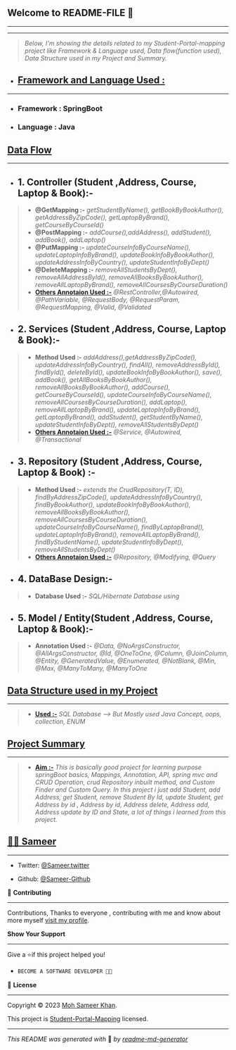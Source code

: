 
## **Welcome to README-FILE 👋**
___
___



> *Below, I'm showing the details related to my Student-Portal-mapping project like Framework & Language used, Data flow(function used), Data Structure used in my Project and Summary.*

-  ## [**Framework and Language Used :**](#heading-ids) ##
___
- ### Framework :  **SpringBoot**
- ### Language : **Java**


## [**Data Flow**](#heading-ids) ##
___
- ## 1. **Controller (Student ,Address, Course, Laptop & Book):-** ##
> - **@GetMapping :-**  *getStudentByName(), getBookByBookAuthor(), getAddressByZipCode(), getLaptopByBrand(), getCourseByCourseId()*
> - **@PostMapping :-** *addCourse(),addAddress(), addStudent(), addBook(), addLaptop()*
> - **@PutMapping :-** *updateCourseInfoByCourseName(), updateLaptopInfoByBrand(), updateBookInfoByBookAuthor(), updateAddressInfoByCountry(), updateStudentInfoByDept()*
> - **@DeleteMapping :-** *removeAllStudentsByDept(), removeAllAddressById(), removeAllBooksByBookAuthor(), removeAllLaptopByBrand(), removeAllCoursesByCourseDuration()*
> - **[Others Annotaion Used :-](#heading-ids)** *@RestController,@Autowired, @PathVariable, @RequestBody, @RequestParam, @RequestMapping, @Valid, @Validated*

- ## 2. **Services (Student ,Address, Course, Laptop & Book):-** ##
> - **Method Used :-**  *addAddress(),getAddressByZipCode(), updateAddressInfoByCountry(), findAll(), removeAddressById(), findById(), deleteById(), updateBookInfoByBookAuthor(), save(), addBook(), getAllBooksByBookAuthor(), removeAllBooksByBookAuthor(), addCourse(), getCourseByCourseId(), updateCourseInfoByCourseName(), removeAllCoursesByCourseDuration(), addLaptop(), removeAllLaptopByBrand(), updateLaptopInfoByBrand(), getLaptopByBrand(), addStudent(), getStudentByName(), updateStudentInfoByDept(), removeAllStudentsByDept()*
> - **[Others Annotaion Used :-](#heading-ids)** *@Service, @Autowired, @Transactional*

- ## 3. **Repository (Student ,Address, Course, Laptop & Book) :-** ##
> - **Method Used :-**  *extends the CrudRepository(T, ID), findByAddressZipCode(), updateAddressInfoByCountry(), findByBookAuthor(), updateBookInfoByBookAuthor(), removeAllBooksByBookAuthor(), removeAllCoursesByCourseDuration(), updateCourseInfoByCourseName(), findByLaptopBrand(), updateLaptopInfoByBrand(), removeAllLaptopByBrand(), findByStudentName(), updateStudentInfoByDept(), removeAllStudentsByDept()*
> - **[Others Annotaion Used :-](#heading-ids)** *@Repository, @Modifying, @Query*

- ## 4. **DataBase Design:-** ##
> - **Database Used :-**  *SQL/Hibernate Database using*


- ## 5. **Model / Entity(Student ,Address, Course, Laptop & Book):-** ##
> - **Annotation Used :-**  *@Data, @NoArgsConstructor, @AllArgsConstructor, @Id, @OneToOne, @Column, @JoinColumn, @Entity, @GeneratedValue, @Enumerated, @NotBlank, @Min, @Max, @ManyToMany, @ManyToOne*

## [**Data Structure used in my Project**](#heading-ids) ##
____
> - **[Used :-](#heading-ids)** *SQL Database --> But Mostly used Java Concept, oops, collection, ENUM*

## [**Project Summary**](#heading-ids) ##
____
> - **[Aim :-](#heading-ids)** *This is basically good project for learning purpose springBoot basics, Mappings, Annotation, API, spring mvc and CRUD Operation, crud Repository inbuilt method, and Custom Finder and Custom Query. In this project i just add Student, add Address, get Student, remove Student By Id, update Student, get Address by id , Address by id, Address delete, Address add, Address update by ID and State, a lot of things i learned from this project.*

## **[👨‍💻 Sameer](#heading-ids)** ##
____

- Twitter: [@Sameer.twitter](https://twitter.com/Sameerr1819)

- Github: [@Sameer-Github](https://github.com/Moh-Sameer-Khan)


🤝 **Contributing**
___
Contributions, Thanks to everyone , contributing with me and know about more myself [visit my profile](https://www.instagram.com/sameer181911/).

**Show Your Support**
___
Give a ⭐if this project helped you!

- ```bash
  BECOME A SOFTWARE DEVELOPER 👩‍💻

<!-- Here something icon -->

📝 **License**
___
Copyright © 2023 [Moh Sameer Khan](#heading-ids).

This project is [Student-Portal-Mapping](https://choosealicense.com/licenses/mit/) licensed.

___
*This README was generated with* 🧡 *by [readme-md-generator](https://www.makeareadme.com/)*









